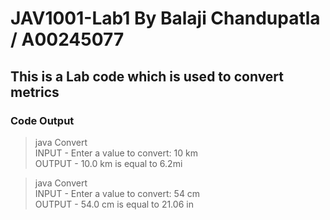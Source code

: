 # JAV1001-Lab1 By Balaji Chandupatla / A00245077
## This is a Lab code which is used to convert metrics

### Code Output
>java Convert  
INPUT - Enter a value to convert: 10 km  
OUTPUT - 10.0 km is equal to 6.2mi  

>java Convert  
INPUT - Enter a value to convert: 54 cm  
OUTPUT - 54.0 cm is equal to 21.06 in  
